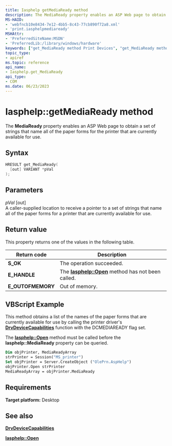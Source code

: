 ```yaml
---
title: Iasphelp getMediaReady method
description: The MediaReady property enables an ASP Web page to obtain a set of strings that name all of the paper forms for the printer that are currently available for use.
MS-HAID:
- 'webfncb10e8434-7e12-4bb5-8c43-77cb890f72a8.xml'
- 'print.iasphelpmediaready'
MSHAttr:
- 'PreferredSiteName:MSDN'
- 'PreferredLib:/library/windows/hardware'
keywords: ["get_MediaReady method Print Devices", "get_MediaReady method Print Devices , Iasphelp interface", "Iasphelp interface Print Devices , get_MediaReady method"]
topic_type:
- apiref
ms.topic: reference
api_name:
- Iasphelp.get_MediaReady
api_type:
- COM
ms.date: 06/23/2023
---
```


# Iasphelp::getMediaReady method

The **MediaReady** property enables an ASP Web page to obtain a set of strings that name all of the paper forms for the printer that are currently available for use.

## Syntax

```cpp
HRESULT get_MediaReady(
  [out] VARIANT *pVal
);
```

## Parameters

*pVal* \[out\]  
A caller-supplied location to receive a pointer to a set of strings that name all of the paper forms for a printer that are currently available for use.

## Return value

This property returns one of the values in the following table.

| Return code | Description |
|--|--|
| **S_OK** | The operation succeeded. |
| **E_HANDLE** | The [**Iasphelp::Open**](iasphelp-open.md) method has not been called. |
| **E_OUTOFMEMORY** | Out of memory. |

## VBScript Example

This method obtains a list of the names of the paper forms that are currently available for use by calling the printer driver's [**DrvDeviceCapabilities**](/windows-hardware/drivers/ddi/winddiui/nf-winddiui-drvdevicecapabilities) function with the DCMEDIAREADY flag set.

The [**Iasphelp::Open**](iasphelp-open.md) method must be called before the **Iasphelp::MediaReady** property can be queried.

```vb
Dim objPrinter, MediaReadyArray
strPrinter = Session("MS_printer")
Set objPrinter = Server.CreateObject ("OlePrn.AspHelp")
objPrinter.Open strPrinter
MediaReadyArray = objPrinter.MediaReady
```

## Requirements

**Target platform:** Desktop

## See also

[**DrvDeviceCapabilities**](/windows-hardware/drivers/ddi/winddiui/nf-winddiui-drvdevicecapabilities)

[**Iasphelp::Open**](iasphelp-open.md)
